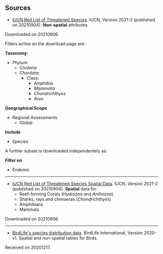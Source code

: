 ## Sources

+  [IUCN Red List of Threatened Species](https://www.iucnredlist.org/search). IUCN, Version 2021-2 (published on 20210904). **Non-spatial** attributes.

Downloaded on 20210906.

Filters active on the download page are:

**Taxonomy:**
  + _Phylum_:
    + _Cnidaria_
    + _Chordata_:
      + Class:
        +  _Amphibia_
        +  _Mammalia_
        +  _Chondrichthyes_
        +  _Aves_

  **Geographical Scope**
  +  Regional Assessments
     +  Global

  **Include**
  +  Species

  A further subset is downloaded independentely as:

  **Filter on**
  +  Endemic  

---

+  [IUCN Red List of Threatened Species Spatial Data](https://www.iucnredlist.org/resources/spatial-data-download).  IUCN, Version 2021-2 (published on 20210904). **Spatial** data for:
   +  Reef-forming Corals (_Hydrozoa_ and _Anthozoa_)
   +  Sharks, rays and chimaeras (_Chondrichthyes_)
   +  Amphibians
   +  Mammals.

Downloaded on 20210906.

---

+  [BirdLife's species distribution data](http://datazone.birdlife.org/species/requestdis). BirdLife International, Version 2020-v1. Spatial and non-spatial tables for Birds.

Received on 20201217.
